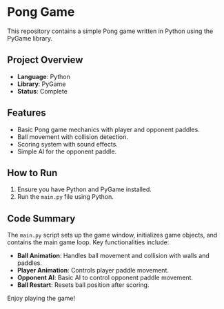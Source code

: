 # Pong Game

This repository contains a simple Pong game written in Python using the PyGame library.

## Project Overview

- **Language**: Python
- **Library**: PyGame
- **Status**: Complete

## Features

- Basic Pong game mechanics with player and opponent paddles.
- Ball movement with collision detection.
- Scoring system with sound effects.
- Simple AI for the opponent paddle.

## How to Run

1. Ensure you have Python and PyGame installed.
2. Run the `main.py` file using Python.

## Code Summary

The `main.py` script sets up the game window, initializes game objects, and contains the main game loop. Key functionalities include:
- **Ball Animation**: Handles ball movement and collision with walls and paddles.
- **Player Animation**: Controls player paddle movement.
- **Opponent AI**: Basic AI to control opponent paddle movement.
- **Ball Restart**: Resets ball position after scoring.

Enjoy playing the game!
